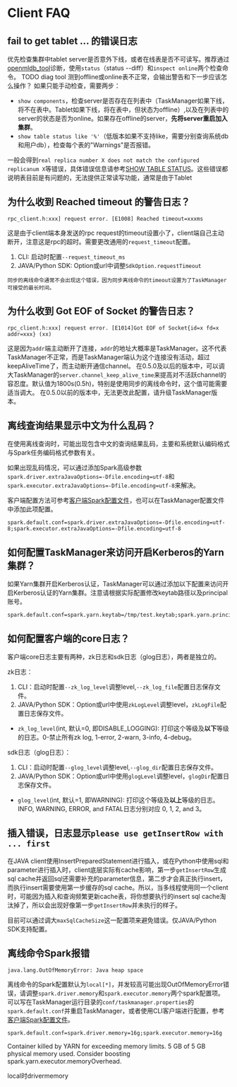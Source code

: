 # Client FAQ

## fail to get tablet ... 的错误日志

优先检查集群中tablet server是否意外下线，或者在线表是否不可读写。推荐通过[openmldb_tool](../maintain/diagnose.md)诊断，使用`status`（status --diff）和`inspect online`两个检查命令。
TODO diag tool 测到offline或online表不正常，会输出警告和下一步应该怎么操作？
如果只能手动检查，需要两步：
- `show components`，检查server是否存在在列表中（TaskManager如果下线，将不在表中。Tablet如果下线，将在表中，但状态为offline）,以及在列表中的server的状态是否为online。如果存在offline的server，**先将server重启加入集群**。
- `show table status like '%'`（低版本如果不支持like，需要分别查询系统db和用户db），检查每个表的"Warnings"是否报错。

一般会得到`real replica number X does not match the configured replicanum X`等错误，具体错误信息请参考[SHOW TABLE STATUS](../openmldb_sql/ddl/SHOW_TABLE_STATUS.md)。这些错误都说明表目前是有问题的，无法提供正常读写功能，通常是由于Tablet

## 为什么收到 Reached timeout 的警告日志？
```
rpc_client.h:xxx] request error. [E1008] Reached timeout=xxxms
```
这是由于client端本身发送的rpc request的timeout设置小了，client端自己主动断开，注意这是rpc的超时。需要更改通用的`request_timeout`配置。
1. CLI: 启动时配置`--request_timeout_ms`
2. JAVA/Python SDK: Option或url中调整`SdkOption.requestTimeout`
```{note}
同步的离线命令通常不会出现这个错误，因为同步离线命令的timeout设置为了TaskManager可接受的最长时间。
```

## 为什么收到 Got EOF of Socket 的警告日志？
```
rpc_client.h:xxx] request error. [E1014]Got EOF of Socket{id=x fd=x addr=xxx} (xx)
```
这是因为`addr`端主动断开了连接，`addr`的地址大概率是TaskManager。这不代表TaskManager不正常，而是TaskManager端认为这个连接没有活动，超过keepAliveTime了，而主动断开通信channel。
在0.5.0及以后的版本中，可以调大TaskManager的`server.channel_keep_alive_time`来提高对不活跃channel的容忍度。默认值为1800s(0.5h)，特别是使用同步的离线命令时，这个值可能需要适当调大。
在0.5.0以前的版本中，无法更改此配置，请升级TaskManager版本。

## 离线查询结果显示中文为什么乱码？

在使用离线查询时，可能出现包含中文的查询结果乱码，主要和系统默认编码格式与Spark任务编码格式参数有关。

如果出现乱码情况，可以通过添加Spark高级参数`spark.driver.extraJavaOptions=-Dfile.encoding=utf-8`和`spark.executor.extraJavaOptions=-Dfile.encoding=utf-8`来解决。

客户端配置方法可参考[客户端Spark配置文件](../reference/client_config/client_spark_config.md)，也可以在TaskManager配置文件中添加此项配置。

```
spark.default.conf=spark.driver.extraJavaOptions=-Dfile.encoding=utf-8;spark.executor.extraJavaOptions=-Dfile.encoding=utf-8
```

## 如何配置TaskManager来访问开启Kerberos的Yarn集群？

如果Yarn集群开启Kerberos认证，TaskManager可以通过添加以下配置来访问开启Kerberos认证的Yarn集群。注意请根据实际配置修改keytab路径以及principal账号。

```
spark.default.conf=spark.yarn.keytab=/tmp/test.keytab;spark.yarn.principal=test@EXAMPLE.COM
```

## 如何配置客户端的core日志？

客户端core日志主要有两种，zk日志和sdk日志（glog日志），两者是独立的。

zk日志：
1. CLI：启动时配置`--zk_log_level`调整level,`--zk_log_file`配置日志保存文件。
2. JAVA/Python SDK：Option或url中使用`zkLogLevel`调整level，`zkLogFile`配置日志保存文件。

- `zk_log_level`(int, 默认=0, 即DISABLE_LOGGING): 
打印这个等级及**以下**等级的日志。0-禁止所有zk log, 1-error, 2-warn, 3-info, 4-debug。

sdk日志（glog日志）：
1. CLI：启动时配置`--glog_level`调整level,`--glog_dir`配置日志保存文件。
2. JAVA/Python SDK：Option或url中使用`glogLevel`调整level，`glogDir`配置日志保存文件。

- `glog_level`(int, 默认=1, 即WARNING):
打印这个等级及**以上**等级的日志。 INFO, WARNING, ERROR, and FATAL日志分别对应 0, 1, 2, and 3。


## 插入错误，日志显示`please use getInsertRow with ... first`

在JAVA client使用InsertPreparedStatement进行插入，或在Python中使用sql和parameter进行插入时，client底层实际有cache影响，第一步`getInsertRow`生成sql cache并返回sql还需要补充的parameter信息，第二步才会真正执行insert，而执行insert需要使用第一步缓存的sql cache。所以，当多线程使用同一个client时，可能因为插入和查询频繁更新cache表，将你想要执行的insert sql cache淘汰掉了，所以会出现好像第一步`getInsertRow`并未执行的样子。

目前可以通过调大`maxSqlCacheSize`这一配置项来避免错误。仅JAVA/Python SDK支持配置。

## 离线命令Spark报错

`java.lang.OutOfMemoryError: Java heap space`

离线命令的Spark配置默认为`local[*]`，并发较高可能出现OutOfMemoryError错误，请调整`spark.driver.memory`和`spark.executor.memory`两个spark配置项。可以写在TaskManager运行目录的`conf/taskmanager.properties`的`spark.default.conf`并重启TaskManager，或者使用CLI客户端进行配置，参考[客户端Spark配置文件](../reference/client_config/client_spark_config.md)。
```
spark.default.conf=spark.driver.memory=16g;spark.executor.memory=16g
```

Container killed by YARN for exceeding memory limits. 5 GB of 5 GB physical memory used. Consider boosting spark.yarn.executor.memoryOverhead.

local时drivermemory
